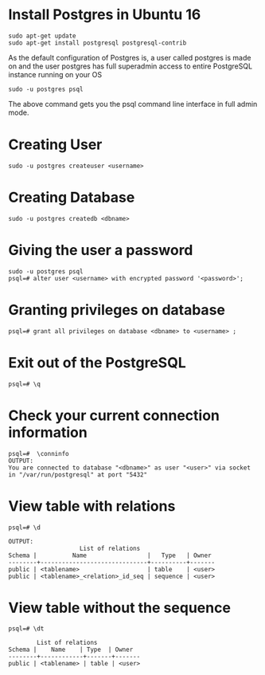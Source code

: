 # Install Postgres in Ubuntu 16
    sudo apt-get update
    sudo apt-get install postgresql postgresql-contrib

As the default configuration of Postgres is, a user called postgres is made on and the user postgres has full superadmin access to entire PostgreSQL instance running on your OS

    sudo -u postgres psql
    
The above command gets you the psql command line interface in full admin mode.
    
# Creating User
    sudo -u postgres createuser <username>

# Creating Database
    sudo -u postgres createdb <dbname>
   
# Giving the user a password
    sudo -u postgres psql
    psql=# alter user <username> with encrypted password '<password>';
    
# Granting privileges on database
    psql=# grant all privileges on database <dbname> to <username> ;


# Exit out of the PostgreSQL
    psql=# \q
    
# Check your current connection information
    psql=#  \conninfo
    OUTPUT:
    You are connected to database "<dbname>" as user "<user>" via socket in "/var/run/postgresql" at port "5432"

# View table with relations
    psql=# \d
    
    OUTPUT:
                        List of relations
    Schema |          Name                 |   Type   | Owner 
    --------+------------------------------+----------+-------
    public | <tablename>                   | table    | <user>
    public | <tablename>_<relation>_id_seq | sequence | <user>
  
# View table without the sequence
    psql=# \dt
    
            List of relations
    Schema |    Name    | Type  | Owner 
    --------+------------+-------+-------
    public | <tablename> | table | <user>
    
    
    
